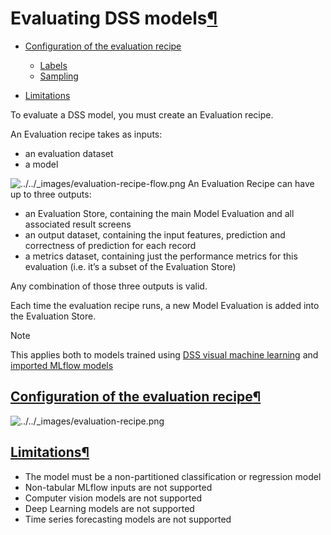 Evaluating DSS models[¶](#evaluating-dss-models "Permalink to this heading")
============================================================================



* [Configuration of the evaluation recipe](#configuration-of-the-evaluation-recipe)


	+ [Labels](#labels)
	+ [Sampling](#sampling)
* [Limitations](#limitations)



To evaluate a DSS model, you must create an Evaluation recipe.


An Evaluation recipe takes as inputs:


* an evaluation dataset
* a model


![../../_images/evaluation-recipe-flow.png](../../_images/evaluation-recipe-flow.png)
An Evaluation Recipe can have up to three outputs:


* an Evaluation Store, containing the main Model Evaluation and all associated result screens
* an output dataset, containing the input features, prediction and correctness of prediction for each record
* a metrics dataset, containing just the performance metrics for this evaluation (i.e. it’s a subset of the Evaluation Store)


Any combination of those three outputs is valid.


Each time the evaluation recipe runs, a new Model Evaluation is added into the Evaluation Store.



Note


This applies both to models trained using [DSS visual machine learning](../../machine-learning/supervised/index.html) and [imported MLflow models](../mlflow-models/index.html)




[Configuration of the evaluation recipe](#id1)[¶](#configuration-of-the-evaluation-recipe "Permalink to this heading")
----------------------------------------------------------------------------------------------------------------------


![../../_images/evaluation-recipe.png](../../_images/evaluation-recipe.png)

[Limitations](#id4)[¶](#limitations "Permalink to this heading")
----------------------------------------------------------------


* The model must be a non\-partitioned classification or regression model
* Non\-tabular MLflow inputs are not supported
* Computer vision models are not supported
* Deep Learning models are not supported
* Time series forecasting models are not supported